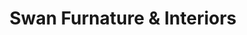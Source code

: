 ---
title: "Swan Furnature & Interiors"
url: /wauwatosa/swan-furnature-und-interiors/
shop: Möbel
---